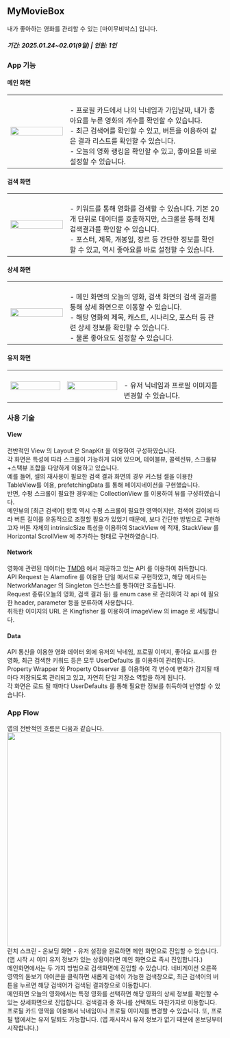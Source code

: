 ## MyMovieBox
내가 좋아하는 영화를 관리할 수 있는 [마이무비박스] 입니다.
##### 기간: 2025.01.24~02.01(9일) | 인원: 1인

### App 기능
#### 메인 화면  
<table>
  <tr>
    <td width="200">
      <img src="https://github.com/user-attachments/assets/a4b1fa8e-2769-4360-8977-ee1a07d3e76d" width="100%">
    </td>
    <td width="600">
      <br>- 프로필 카드에서 나의 닉네임과 가입날짜, 내가 좋아요를 누른 영화의 개수를 확인할 수 있습니다.  
      <br>- 최근 검색어를 확인할 수 있고, 버튼을 이용하여 같은 결과 리스트를 확인할 수 있습니다.  
      <br>- 오늘의 영화 랭킹을 확인할 수 있고, 좋아요를 바로 설정할 수 있습니다.  
    </td>
  </tr>
</table>  

#### 검색 화면  
<table>
  <tr>
    <td width="200">
      <img src="https://github.com/user-attachments/assets/0c033024-06e5-4572-974e-a25c03efbc2e" width="100%">
    </td>
    <td width="600">
      <br>- 키워드를 통해 영화를 검색할 수 있습니다. 기본 20개 단위로 데이터를 호출하지만, 스크롤을 통해 전체 검색결과를 확인할 수 있습니다.
      <br>- 포스터, 제목, 개봉일, 장르 등 간단한 정보를 확인할 수 있고, 역시 좋아요를 바로 설정할 수 있습니다.  
    </td>
  </tr>
</table>  

#### 상세 화면  
<table>
  <tr>
    <td width="200">
      <img src="https://github.com/user-attachments/assets/d945af78-daa3-4402-babe-abe16820e8d7" width="100%">
    </td>
    <td width="600">
      <br>- 메인 화면의 오늘의 영화, 검색 화면의 검색 결과를 통해 상세 화면으로 이동할 수 있습니다.  
      <br>- 해당 영화의 제목, 캐스트, 시나리오, 포스터 등 관련 상세 정보를 확인할 수 있습니다.  
      <br>- 물론 좋아요도 설정할 수 있습니다.  
    </td>
  </tr>
</table>  

#### 유저 화면  
<table>
  <tr>
    <td width="200">
      <img src="https://github.com/user-attachments/assets/4583c9c6-d2b6-4e33-8eca-3bb0f80f4ef6" width="100%">
    </td>
    <td width="200">
      <img src="https://github.com/user-attachments/assets/73f99c06-2b8f-4f9a-8165-1fc74149e090" width="100%">
    </td>
    <td width="400">
      <br>- 유저 닉네임과 프로필 이미지를 변경할 수 있습니다.  
    </td>
  </tr>
</table>  

### 사용 기술
#### View
전반적인 View 의 Layout 은 SnapKit 을 이용하여 구성하였습니다.
<br>각 화면은 특성에 따라 스크롤이 가능하게 되어 있으며, 테이블뷰, 콜렉션뷰, 스크롤뷰+스택뷰 조합을 다양하게 이용하고 있습니다.
<br>예를 들어, 셀의 재사용이 필요한 검색 결과 화면의 경우 커스텀 셀을 이용한 TableView를 이용, prefetchingData 를 통해 페이지네이션을 구현했습니다.
<br>반면, 수평 스크롤이 필요한 경우에는 CollectionView 를 이용하여 뷰를 구성하였습니다.
<br>메인뷰의 [최근 검색어] 항목 역시 수평 스크롤이 필요한 영역이지만, 검색어 길이에 따라 버튼 길이를 유동적으로 조절할 필요가 있었기 때문에, 보다 간단한 방법으로 구현하고자 버튼 자체의 intrinsicSize 특성을 이용하여 StackView 에 적재, StackView 를 Horizontal ScrollView 에 추가하는 형태로 구현하였습니다.
<br>
#### Network
영화에 관련된 데이터는 [TMDB](https://www.themoviedb.org/) 에서 제공하고 있는 API 를 이용하여 취득합니다.
<br>API Request 는 Alamofire 를 이용한 단일 메서드로 구현하였고, 해당 메서드는 NetworkManager 의 Singleton 인스턴스를 통하여만 호출됩니다.
<br>Request 종류(오늘의 영화, 검색 결과 등) 를 enum case 로 관리하여 각 api 에 필요한 header, parameter 등을 분류하여 사용합니다.
<br>취득한 이미지의 URL 은 Kingfisher 를 이용하여 imageView 의 image 로 세팅합니다.
<br>
#### Data
API 통신을 이용한 영화 데이터 외에 유저의 닉네임, 프로필 이미지, 좋아요 표시를 한 영화, 최근 검색한 키워드 등은 모두 UserDefaults 를 이용하여 관리합니다.
<br>Property Wrapper 와 Property Observer 를 이용하여 각 변수에 변화가 감지될 때마다 저장되도록 관리되고 있고, 자연히 단일 저장소 역할을 하게 됩니다.
<br>각 화면은 로드 될 때마다 UserDefaults 를 통해 필요한 정보를 취득하여 반영할 수 있습니다.
<br>

### App Flow
앱의 전반적인 흐름은 다음과 같습니다.
<img src="https://github.com/user-attachments/assets/5e0e50ad-d087-4716-8fed-df4a6dcde082" width="500">
<br>런치 스크린 - 온보딩 화면 - 유저 설정을 완료하면 메인 화면으로 진입할 수 있습니다. (앱 시작 시 이미 유저 정보가 있는 상황이라면 메인 화면으로 즉시 진입합니다.)
<br>메인화면에서는 두 가지 방법으로 검색화면에 진입할 수 있습니다. 네비게이션 오른쪽 영역의 돋보기 아이콘을 클릭하면 새롭게 검색이 가능한 검색창으로, 최근 검색어의 버튼을 누르면 해당 검색어가 검색된 결과창으로 이동합니다.
<br>메인화면 오늘의 영화에서는 특정 영화를 선택하면 해당 영화의 상세 정보를 확인할 수 있는 상세화면으로 진입합니다. 검색결과 중 하나를 선택해도 마찬가지로 이동합니다.
<br>프로필 카드 영역을 이용해서 닉네임이나 프로필 이미지를 변경할 수 있습니다. 또, 프로필 탭에서는 유저 탈퇴도 가능합니다. (앱 재시작시 유저 정보가 없기 때문에 온보딩부터 시작합니다.)
